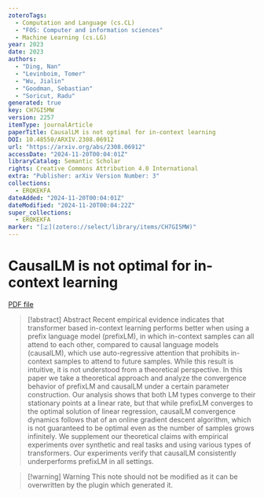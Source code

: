 ```yaml
---
zoteroTags:
  - Computation and Language (cs.CL)
  - "FOS: Computer and information sciences"
  - Machine Learning (cs.LG)
year: 2023
date: 2023
authors:
  - "Ding, Nan"
  - "Levinboim, Tomer"
  - "Wu, Jialin"
  - "Goodman, Sebastian"
  - "Soricut, Radu"
generated: true
key: CH7GI5MW
version: 2257
itemType: journalArticle
paperTitle: CausalLM is not optimal for in-context learning
DOI: 10.48550/ARXIV.2308.06912
url: "https://arxiv.org/abs/2308.06912"
accessDate: "2024-11-20T00:04:01Z"
libraryCatalog: Semantic Scholar
rights: Creative Commons Attribution 4.0 International
extra: "Publisher: arXiv Version Number: 3"
collections:
  - ERQKEKFA
dateAdded: "2024-11-20T00:04:01Z"
dateModified: "2024-11-20T00:04:22Z"
super_collections:
  - ERQKEKFA
marker: "[🇿](zotero://select/library/items/CH7GI5MW)"
---
```


# CausalLM is not optimal for in-context learning

[PDF file](/Papers/PDFs/Ding%20et%20al.%202023undefined%20-%20CausalLM%20is%20not%20optimal%20for%20in-context%20learning.pdf)

> [!abstract] Abstract
> Recent empirical evidence indicates that transformer based in-context learning performs better when using a prefix language model (prefixLM), in which in-context samples can all attend to each other, compared to causal language models (causalLM), which use auto-regressive attention that prohibits in-context samples to attend to future samples. While this result is intuitive, it is not understood from a theoretical perspective. In this paper we take a theoretical approach and analyze the convergence behavior of prefixLM and causalLM under a certain parameter construction. Our analysis shows that both LM types converge to their stationary points at a linear rate, but that while prefixLM converges to the optimal solution of linear regression, causalLM convergence dynamics follows that of an online gradient descent algorithm, which is not guaranteed to be optimal even as the number of samples grows infinitely. We supplement our theoretical claims with empirical experiments over synthetic and real tasks and using various types of transformers. Our experiments verify that causalLM consistently underperforms prefixLM in all settings.

>[!warning] Warning
> This note should not be modified as it can be overwritten by the plugin which generated it.

